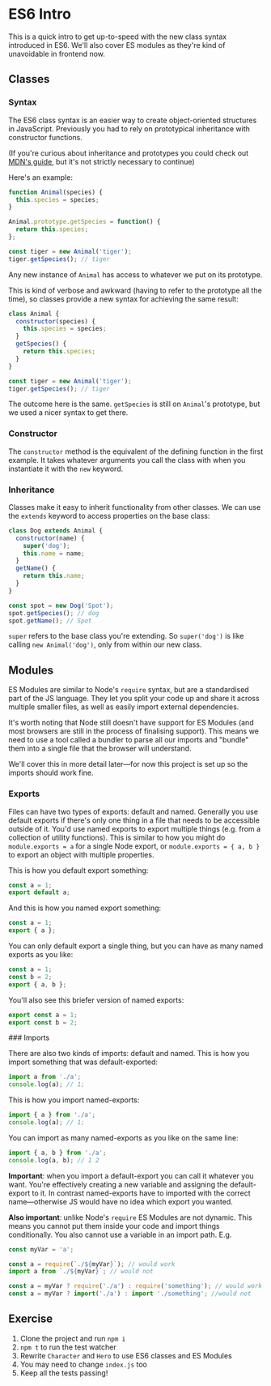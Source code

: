 # ES6 Intro

This is a quick intro to get up-to-speed with the new class syntax introduced in ES6. We'll also cover ES modules as they're kind of unavoidable in frontend now.

## Classes

### Syntax

The ES6 class syntax is an easier way to create object-oriented structures in JavaScript. Previously you had to rely on prototypical inheritance with constructor functions.

(If you're curious about inheritance and prototypes you could check out [MDN's guide](https://developer.mozilla.org/en-US/docs/Web/JavaScript/Inheritance_and_the_prototype_chain), but it's not strictly necessary to continue)

Here's an example:

```js
function Animal(species) {
  this.species = species;
}

Animal.prototype.getSpecies = function() {
  return this.species;
};

const tiger = new Animal('tiger');
tiger.getSpecies(); // tiger
```

Any new instance of `Animal` has access to whatever we put on its prototype.

This is kind of verbose and awkward (having to refer to the prototype all the time), so classes provide a new syntax for achieving the same result:

```js
class Animal {
  constructor(species) {
    this.species = species;
  }
  getSpecies() {
    return this.species;
  }
}

const tiger = new Animal('tiger');
tiger.getSpecies(); // tiger
```

The outcome here is the same. `getSpecies` is still on `Animal`'s prototype, but we used a nicer syntax to get there.

### Constructor

The `constructor` method is the equivalent of the defining function in the first example. It takes whatever arguments you call the class with when you instantiate it with the `new` keyword.

### Inheritance

Classes make it easy to inherit functionality from other classes. We can use the `extends` keyword to access properties on the base class:

```js
class Dog extends Animal {
  constructor(name) {
    super('dog');
    this.name = name;
  }
  getName() {
    return this.name;
  }
}

const spot = new Dog('Spot');
spot.getSpecies(); // dog
spot.getName(); // Spot
```

`super` refers to the base class you're extending. So `super('dog')` is like calling `new Animal('dog')`, only from within our new class.

## Modules

ES Modules are similar to Node's `require` syntax, but are a standardised part of the JS language. They let you split your code up and share it across multiple smaller files, as well as easily import external dependencies.

It's worth noting that Node still doesn't have support for ES Modules (and most browsers are still in the process of finalising support). This means we need to use a tool called a bundler to parse all our imports and "bundle" them into a single file that the browser will understand.

We'll cover this in more detail later—for now this project is set up so the imports should work fine.

### Exports

Files can have two types of exports: default and named. Generally you use default exports if there's only one thing in a file that needs to be accessible outside of it. You'd use named exports to export multiple things (e.g. from a collection of utility functions). This is similar to how you might do `module.exports = a` for a single Node export, or `module.exports = { a, b }` to export an object with multiple properties.

This is how you default export something:

```js
const a = 1;
export default a;
```

And this is how you named export something:

```js
const a = 1;
export { a };
```

You can only default export a single thing, but you can have as many named exports as you like:

```js
const a = 1;
const b = 2;
export { a, b };
```

You'll also see this briefer version of named exports:

```js
export const a = 1;
export const b = 2;
```

### Imports

There are also two kinds of imports: default and named. This is how you import something that was default-exported:

```js
import a from './a';
console.log(a); // 1;
```

This is how you import named-exports:

```js
import { a } from './a';
console.log(a); // 1;
```

You can import as many named-exports as you like on the same line:

```js
import { a, b } from './a';
console.log(a, b); // 1 2
```

**Important**: when you import a default-export you can call it whatever you want. You're effectively creating a new variable and assigning the default-export to it. In contrast named-exports have to imported with the correct name—otherwise JS would have no idea which export you wanted.

**Also important**: unlike Node's `require` ES Modules are not dynamic. This means you cannot put them inside your code and import things conditionally. You also cannot use a variable in an import path. E.g.

```js
const myVar = 'a';

const a = require(`./${myVar}`); // would work
import a from `./${myVar}`; // would not

const a = myVar ? require('./a') : require('something'); // would work
const a = myVar ? import('./a') : import './something'; //would not
```

## Exercise

1.  Clone the project and run `npm i`
1.  `npm t` to run the test watcher
1.  Rewrite `Character` and `Hero` to use ES6 classes and ES Modules
1. You may need to change `index.js` too
1.  Keep all the tests passing!
